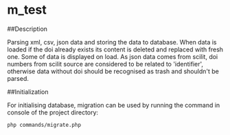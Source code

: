 # m_test

##Description

Parsing xml, csv, json data and storing the data to database. When data is loaded if the doi already exists its content is deleted and replaced with fresh one. Some of data is displayed on load. 
As json data comes from scilit, doi numbers from scilit source are considered to be related to 'identifier', otherwise data without doi should be recognised as trash and shouldn't be parsed.

##Initialization

For initialising database, migration can be used by running the command in console of the project directory:

```
php commands/migrate.php
```
